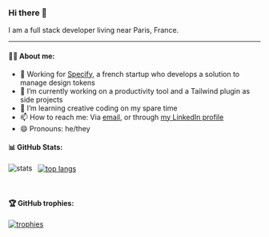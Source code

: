 ### Hi there 👋
I am a full stack developer living near Paris, France.

<hr />

#### 👨‍💻 About me:

- 💼 Working for  [Specify](https://specifyapp.com/), a french startup who develops a solution to manage design tokens
- 🔭 I’m currently working on a productivity tool and a Tailwind plugin as side projects
- 🌱 I’m learning creative coding on my spare time
- 📫 How to reach me: Via [email](mailto:nathanael.labreuil@gmail.com), or through [my LinkedIn profile](https://www.linkedin.com/in/nathanael-labreuil/)
- 😄 Pronouns: he/they

#### 📊 GitHub Stats:

<a href="https://github.com/anuraghazra/github-readme-stats">
  <img alt="stats" align="left" src="https://github-readme-stats.vercel.app/api?username=ionianplayboy&count_private=true&show_icons=true&theme=onedark" />
</a>
&nbsp;
<a href="https://github.com/anuraghazra/github-readme-stats">
  <img alt="top langs" align="center" src="https://github-readme-stats.vercel.app/api/top-langs/?username=ionianplayboy&layout=compact&theme=onedark" />
</a>

&nbsp;

#### 🏆 GitHub trophies:

[![trophies](https://github-profile-trophy.vercel.app/?username=ionianplayboy&theme=onedark)](https://github.com/ryo-ma/github-profile-trophy)
